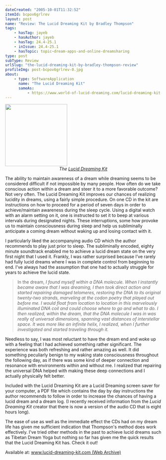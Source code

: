 ```yaml
---
dateCreated: "2005-10-01T11:32:52"
itemId: bcpov6grlrev
layout: post
name: "Review: The Lucid Dreaming Kit by Bradley Thompson"
tags:
    - hasTag: jayeb
    - hasAuthor: jayeb
    - hasTag: 24.4-25.1
    - inIssue: 24.4-25.1
    - hasTopic: topic~dream-apps-and-online-dreamsharing
type: post
subType: Review
urlSlug: "the-lucid-dreaming-kit-by-bradley-thompson-review"
profileImg: post-bcpov6grlrev-0.jpg
about:
    - type: SoftwareApplication
      name: "The Lucid Dreaming Kit"
      sameAs:
          - https://www.world-of-lucid-dreaming.com/lucid-dreaming-kit.html
---
```


<img src="../images/post-bcpov6grlrev-0.jpg" width="200px" height="auto"/>
<!--nopreview--><div style="text-align:center"><i>The <a href="https://web.archive.org/web/20050911073227/http://www.lucid-dreaming-kit.com:80/lucid-dreaming/">Lucid Dreaming Kit</a></i></div><!--/nopreview-->

The ability to maintain awareness of a dream while dreaming seems to be considered difficult if not impossible by many people. How often do we take conscious action within a dream and steer it to a more favorable outcome? Not very often. The Lucid Dreaming Kit improves our chances of realizing lucidity in dreams, using a fairly simple procedure. On one CD in the kit are instructions on how to proceed for a period of seven days in order to achieve/maintain awareness during the sleep cycle. Using a digital watch with an alarm setting on it, one is instructed to set it to beep at various intervals during designated nights. These interruptions‚ some how provoke us to maintain consciousness during sleep and help us subliminally anticipate a coming dream without waking up and losing contact with it.

I particularly liked the accompanying audio CD which the author recommends to play just prior to sleep. The subliminally encoded, eighty minute soundtrack enabled me to achieve a lucid dream state on the very first night that I used it. Frankly, I was rather surprised because I’ve rarely had fully lucid dreams where I was in complete control from beginning to end. I've always had the assumption that one had to actually struggle for years to achieve the lucid state.

> In the dream, _I found myself within a DNA molecule. When I instantly became aware that I was dreaming, I then took direct action and started repairing damaged telomeres, restoring the DNA to its original twenty-two strands, marveling at the codon poetry that played out before me. I would float from location to location in this marvelously illuminated DNA coil and could choose where to go and what to do. I then realized, within the dream, that the DNA molecule I was in was really of universal dimensions, spanning vast distances of interstellar space. It was more like an infinite helix, I realized, when I further investigated and started traveling through it._

Needless to say, I was most reluctant to have the dream end and woke up with a feeling that I had achieved something rather significant. The experience was both refreshing and rather amazing as well. It did something peculiarly benign to my waking state consciousness throughout the following day, as if there was some kind of deeper connection and resonance with environments within and without me. I realized that repairing the universal DNA helped with making these deep connections and I actually physically felt better.

Included with the Lucid Dreaming Kit are a Lucid Dreaming screen saver for your computer, a PDF file which contains the day by day instructions the author recommends to follow in order to increase the chances of having a lucid dream and a dream log. (I recently received information from the _Lucid Dreaming Kit_ creator that there is now a version of the audio CD that is eight hours long).

The ease of use as well as the immediate effect the CDs had on my dream life has given me sufficient indication that Thompson's method does work effectively. I've tried other methods in the past to achieve lucid dreams such as Tibetan Dream Yoga but nothing so far has given me the quick results that the Lucid Dreaming Kit has. Check it out!

Available at: [www.lucid-dreaming-kit.com (Web Archive)](https://web.archive.org/web/20050911073227/http://www.lucid-dreaming-kit.com:80/lucid-dreaming/)
